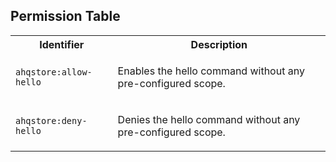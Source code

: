 
## Permission Table 

<table>
<tr>
<th>Identifier</th>
<th>Description</th>
</tr>


<tr>
<td>

`ahqstore:allow-hello`

</td>
<td>

Enables the hello command without any pre-configured scope.

</td>
</tr>

<tr>
<td>

`ahqstore:deny-hello`

</td>
<td>

Denies the hello command without any pre-configured scope.

</td>
</tr>
</table>
